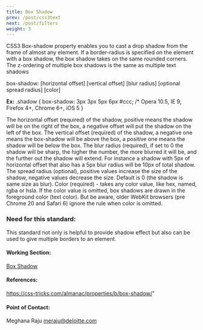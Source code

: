 ```yaml
---
title: Box Shadow
prev: /post/css3text
next: /post/filters
weight: 3
---
```


<p>CSS3 Box-shadow property enables you to cast a drop shadow from the frame of almost any element. If a border-radius is specified on the element with a box shadow, the box shadow takes on the same rounded corners. The z-ordering of multiple box shadows is the same as multiple text shadows</p>

<p>box-shadow: [horizontal offset] [vertical offset] [blur radius] [optional spread radius] [color]</p>

<p><strong>Ex:</strong>  <span class="prop">
.shadow {
  box-shadow: 3px 3px 5px 6px #ccc;  /* Opera 10.5, IE 9, Firefox 4+, Chrome 6+, iOS 5
}

</span><p>

<p>The horizontal offset (required) of the shadow, positive means the shadow will be on the right of the box, a negative offset will put the shadow on the left of the box.
The vertical offset (required) of the shadow, a negative one means the box-shadow will be above the box, a positive one means the shadow will be below the box.
The blur radius (required), if set to 0 the shadow will be sharp, the higher the number, the more blurred it will be, and the further out the shadow will extend. For instance a shadow with 5px of horizontal offset that also has a 5px blur radius will be 10px of total shadow.
The spread radius (optional), positive values increase the size of the shadow, negative values decrease the size. Default is 0 (the shadow is same size as blur).
Color (required) - takes any color value, like hex, named, rgba or hsla. If the color value is omitted, box shadows are drawn in the foreground color (text color). But be aware, older WebKit browsers (pre Chrome 20 and Safari 6) ignore the rule when color is omitted.</p>

<h3>Need for this standard:</h3>

<p>This standard not only is helpful to provide shadow effect but also can be used to give multiple borders to an element.</p>



<h4>Working Section:</h4>

<a href="https://jsbin.com/negacekibo/edit?html,output">Box Shadow</a>


<h4>References:</h4>

https://css-tricks.com/almanac/properties/b/box-shadow/"

<h4>Point of Contact:</h4>

<p>Meghana Raju <a href="mailto:meraju@deloitte.com">meraju@deloitte.com</a></p>
